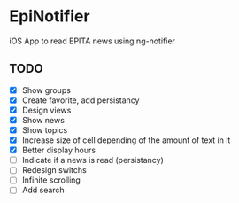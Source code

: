 # EpiNotifier
iOS App to read EPITA news using ng-notifier 

## TODO

- [x] Show groups
- [x] Create favorite, add persistancy
- [x] Design views
- [x] Show news
- [x] Show topics
- [x] Increase size of cell depending of the amount of text in it
- [x] Better display hours
- [ ] Indicate if a news is read (persistancy)
- [ ] Redesign switchs
- [ ] Infinite scrolling
- [ ] Add search
